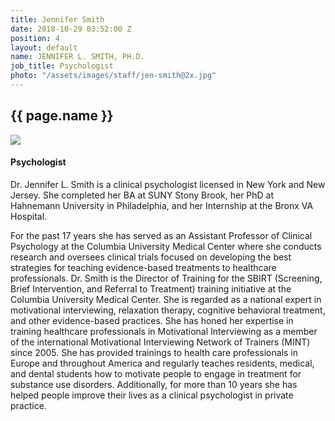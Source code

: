 ```yaml
---
title: Jennifer Smith
date: 2018-10-29 03:52:00 Z
position: 4
layout: default
name: JENNIFER L. SMITH, PH.D.
job_title: Psychologist
photo: "/assets/images/staff/jen-smith@2x.jpg"
---
```


<section class="team-bio">
<h1 class="small">{{ page.name }}</h1>
<img class="team-bio-photo" src="{{ page.photo }}">
<div class="team-bio-text">
    <h4>Psychologist</h4>
    <p class="preview">
        Dr. Jennifer L. Smith is a clinical psychologist licensed in New York and New Jersey.  She completed her BA at SUNY Stony Brook, her PhD at Hahnemann University in Philadelphia, and her Internship at the Bronx VA Hospital.
    </p>
    <p>
    For the past 17 years she has served as an Assistant Professor of Clinical Psychology at the Columbia University Medical Center where she conducts research and oversees clinical trials focused on developing the best strategies for teaching evidence-based treatments to healthcare professionals. Dr. Smith is the Director of Training for the SBIRT (Screening, Brief Intervention, and Referral to Treatment) training initiative at the Columbia University Medical Center.  She is regarded as a national expert in motivational interviewing, relaxation therapy, cognitive behavioral treatment, and other evidence-based practices. She has honed her expertise in training healthcare professionals in Motivational Interviewing as a member of the international Motivational Interviewing Network of Trainers (MINT) since 2005.  She has provided trainings to health care professionals in Europe and throughout America and regularly teaches residents, medical, and dental students how to motivate people to engage in treatment for substance use disorders.  Additionally, for more than 10 years she has helped people improve their lives as a clinical psychologist in private practice.
    </p>
</div>
<section>

